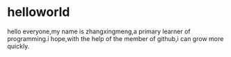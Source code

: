 # helloworld
hello everyone,my name is zhangxingmeng,a primary learner of programming.i hope,with the help of the member of github,i can grow more quickly.
